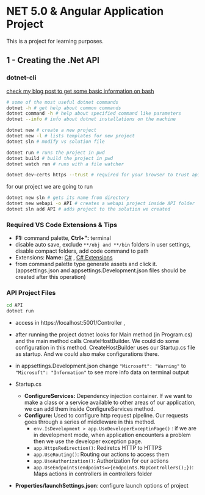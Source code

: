 # NET 5.0 & Angular Application Project

This is a project for learning purposes.

## 1 - Creating the .Net API

### dotnet-cli

[check my blog post to get some basic information on bash](https://berkctezc.medium.com/bash-komutlar%C4%B1-47a0811260e3)

```bash
# some of the most useful dotnet commands
dotnet -h # get help about common commands
dotnet command -h # help about specified command like parameters
dotnet --info # info about dotnet installations on the machine

dotnet new # create a new project
dotnet new -l # lists templates for new project
dotnet sln # modify vs solution file

dotnet run # runs the project in pwd
dotnet build # build the project in pwd
dotnet watch run # runs with a file watcher

dotnet dev-certs https --trust # required for your browser to trust api address
```

for our project we are going to run

```bash
dotnet new sln # gets its name from directory
dotnet new webapi -o API # creates a webapi project inside API folder
dotnet sln add API # adds project to the solution we created
```

### Required VS Code Extensions & Tips

* **F1:** command palette, **Ctrl+":** terminal 
* disable auto save, exclude `**/obj and **/bin` folders in user settings, disable compact folders, add code command to path
* Extensions: **Name:** [C#](https://marketplace.visualstudio.com/items?itemName=ms-dotnettools.csharp) , [C# Extensions](https://marketplace.visualstudio.com/items?itemName=kreativ-software.csharpextensions) 
* from command palette type generate assets and click it. (appsettings.json and appsettings.Development.json files should be created after this operation) 

### API Project Files

```bash
cd API
dotnet run
```

* access in https://localhost:5001/Controller , 
* after running the project dotnet looks for Main method (in Program.cs) and the main method calls CreateHostBuilder. We could do some configuration in this method. CreateHostBuilder uses our Startup.cs file as startup. And we could also make configurations there.
* in appsettings.Development.json change `"Microsoft": "Warning"` to `"Microsoft": "Information"` to see more info data on terminal output

* Startup.cs
  * **ConfigureServices:** Dependency injection container. If we want to make a class or a service available to other areas of our application, we can add them inside ConfigureServices method.
  * **Configure:** Used to configure http request pipeline. Our requests goes through a series of middleware in this method.
    * `env.IsDevelopment > app.UseDeveloperExceptinPage()` : if we are in development mode, when application encounters a problem then we use the developer exception page.
    * `app.HttpsRedirection()`: Rediretcs HTTP to HTTPS
    * `app.UseRouting()`: Routing our actions to access them
    * `app.UseAuthorization()`: Authorization for our actions
    * `app.UseEndpoints(endpoints=>{endpoints.MapControllers();})`: Maps actions in controllers in controllers folder 
* **Properties/launchSettings.json**: configure launch options of project

